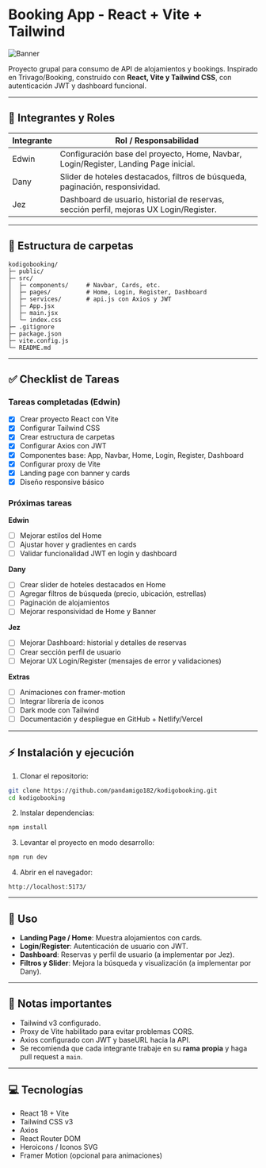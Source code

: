 # Booking App - React + Vite + Tailwind

![Banner](https://via.placeholder.com/1200x300?text=Booking+App+React+Vite+Tailwind)

Proyecto grupal para consumo de API de alojamientos y bookings. Inspirado en Trivago/Booking, construido con **React, Vite y Tailwind CSS**, con autenticación JWT y dashboard funcional.

---

## 🚀 Integrantes y Roles

| Integrante | Rol / Responsabilidad |
|------------|----------------------|
| Edwin      | Configuración base del proyecto, Home, Navbar, Login/Register, Landing Page inicial. |
| Dany       | Slider de hoteles destacados, filtros de búsqueda, paginación, responsividad. |
| Jez        | Dashboard de usuario, historial de reservas, sección perfil, mejoras UX Login/Register. |

---

## 📂 Estructura de carpetas

```
kodigobooking/
├─ public/
├─ src/
│  ├─ components/     # Navbar, Cards, etc.
│  ├─ pages/          # Home, Login, Register, Dashboard
│  ├─ services/       # api.js con Axios y JWT
│  ├─ App.jsx
│  ├─ main.jsx
│  └─ index.css
├─ .gitignore
├─ package.json
├─ vite.config.js
└─ README.md
```

---

## ✅ Checklist de Tareas

### Tareas completadas (Edwin)

- [x] Crear proyecto React con Vite
- [x] Configurar Tailwind CSS
- [x] Crear estructura de carpetas
- [x] Configurar Axios con JWT
- [x] Componentes base: App, Navbar, Home, Login, Register, Dashboard
- [x] Configurar proxy de Vite
- [x] Landing page con banner y cards
- [x] Diseño responsive básico

### Próximas tareas

**Edwin**
- [ ] Mejorar estilos del Home
- [ ] Ajustar hover y gradientes en cards
- [ ] Validar funcionalidad JWT en login y dashboard

**Dany**
- [ ] Crear slider de hoteles destacados en Home
- [ ] Agregar filtros de búsqueda (precio, ubicación, estrellas)
- [ ] Paginación de alojamientos
- [ ] Mejorar responsividad de Home y Banner

**Jez**
- [ ] Mejorar Dashboard: historial y detalles de reservas
- [ ] Crear sección perfil de usuario
- [ ] Mejorar UX Login/Register (mensajes de error y validaciones)

**Extras**
- [ ] Animaciones con framer-motion
- [ ] Integrar librería de iconos
- [ ] Dark mode con Tailwind
- [ ] Documentación y despliegue en GitHub + Netlify/Vercel

---

## ⚡ Instalación y ejecución

1. Clonar el repositorio:

```bash
git clone https://github.com/pandamigo182/kodigobooking.git
cd kodigobooking
```

2. Instalar dependencias:

```bash
npm install
```

3. Levantar el proyecto en modo desarrollo:

```bash
npm run dev
```

4. Abrir en el navegador:

```
http://localhost:5173/
```

---

## 🔧 Uso

- **Landing Page / Home**: Muestra alojamientos con cards.
- **Login/Register**: Autenticación de usuario con JWT.
- **Dashboard**: Reservas y perfil de usuario (a implementar por Jez).
- **Filtros y Slider**: Mejora la búsqueda y visualización (a implementar por Dany).

---

## 📌 Notas importantes

- Tailwind v3 configurado.
- Proxy de Vite habilitado para evitar problemas CORS.
- Axios configurado con JWT y baseURL hacia la API.
- Se recomienda que cada integrante trabaje en su **rama propia** y haga pull request a `main`.

---

## 💻 Tecnologías

- React 18 + Vite
- Tailwind CSS v3
- Axios
- React Router DOM
- Heroicons / Iconos SVG
- Framer Motion (opcional para animaciones)


